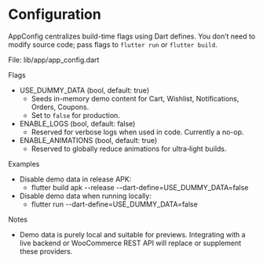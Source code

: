 # Configuration

AppConfig centralizes build-time flags using Dart defines. You don’t need to modify source code; pass flags to `flutter run` or `flutter build`.

File: lib/app/app_config.dart

Flags
- USE_DUMMY_DATA (bool, default: true)
  - Seeds in-memory demo content for Cart, Wishlist, Notifications, Orders, Coupons.
  - Set to `false` for production.
- ENABLE_LOGS (bool, default: false)
  - Reserved for verbose logs when used in code. Currently a no-op.
- ENABLE_ANIMATIONS (bool, default: true)
  - Reserved to globally reduce animations for ultra‑light builds.

Examples
- Disable demo data in release APK:
  - flutter build apk --release --dart-define=USE_DUMMY_DATA=false
- Disable demo data when running locally:
  - flutter run --dart-define=USE_DUMMY_DATA=false

Notes
- Demo data is purely local and suitable for previews. Integrating with a live backend or WooCommerce REST API will replace or supplement these providers.
